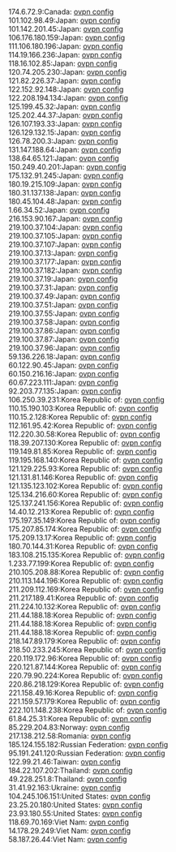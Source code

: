 174.6.72.9:Canada: [ovpn config](vpn/174_6_72_9.ovpn)  
101.102.98.49:Japan: [ovpn config](vpn/101_102_98_49.ovpn)  
101.142.201.45:Japan: [ovpn config](vpn/101_142_201_45.ovpn)  
106.176.180.159:Japan: [ovpn config](vpn/106_176_180_159.ovpn)  
111.106.180.196:Japan: [ovpn config](vpn/111_106_180_196.ovpn)  
114.19.166.236:Japan: [ovpn config](vpn/114_19_166_236.ovpn)  
118.16.102.85:Japan: [ovpn config](vpn/118_16_102_85.ovpn)  
120.74.205.230:Japan: [ovpn config](vpn/120_74_205_230.ovpn)  
121.82.226.37:Japan: [ovpn config](vpn/121_82_226_37.ovpn)  
122.152.92.148:Japan: [ovpn config](vpn/122_152_92_148.ovpn)  
122.208.194.134:Japan: [ovpn config](vpn/122_208_194_134.ovpn)  
125.199.45.32:Japan: [ovpn config](vpn/125_199_45_32.ovpn)  
125.202.44.37:Japan: [ovpn config](vpn/125_202_44_37.ovpn)  
126.107.193.33:Japan: [ovpn config](vpn/126_107_193_33.ovpn)  
126.129.132.15:Japan: [ovpn config](vpn/126_129_132_15.ovpn)  
126.78.200.3:Japan: [ovpn config](vpn/126_78_200_3.ovpn)  
131.147.188.64:Japan: [ovpn config](vpn/131_147_188_64.ovpn)  
138.64.65.121:Japan: [ovpn config](vpn/138_64_65_121.ovpn)  
150.249.40.201:Japan: [ovpn config](vpn/150_249_40_201.ovpn)  
175.132.91.245:Japan: [ovpn config](vpn/175_132_91_245.ovpn)  
180.19.215.109:Japan: [ovpn config](vpn/180_19_215_109.ovpn)  
180.31.137.138:Japan: [ovpn config](vpn/180_31_137_138.ovpn)  
180.45.104.48:Japan: [ovpn config](vpn/180_45_104_48.ovpn)  
1.66.34.52:Japan: [ovpn config](vpn/1_66_34_52.ovpn)  
216.153.90.167:Japan: [ovpn config](vpn/216_153_90_167.ovpn)  
219.100.37.104:Japan: [ovpn config](vpn/219_100_37_104.ovpn)  
219.100.37.105:Japan: [ovpn config](vpn/219_100_37_105.ovpn)  
219.100.37.107:Japan: [ovpn config](vpn/219_100_37_107.ovpn)  
219.100.37.13:Japan: [ovpn config](vpn/219_100_37_13.ovpn)  
219.100.37.177:Japan: [ovpn config](vpn/219_100_37_177.ovpn)  
219.100.37.182:Japan: [ovpn config](vpn/219_100_37_182.ovpn)  
219.100.37.19:Japan: [ovpn config](vpn/219_100_37_19.ovpn)  
219.100.37.31:Japan: [ovpn config](vpn/219_100_37_31.ovpn)  
219.100.37.49:Japan: [ovpn config](vpn/219_100_37_49.ovpn)  
219.100.37.51:Japan: [ovpn config](vpn/219_100_37_51.ovpn)  
219.100.37.55:Japan: [ovpn config](vpn/219_100_37_55.ovpn)  
219.100.37.58:Japan: [ovpn config](vpn/219_100_37_58.ovpn)  
219.100.37.86:Japan: [ovpn config](vpn/219_100_37_86.ovpn)  
219.100.37.87:Japan: [ovpn config](vpn/219_100_37_87.ovpn)  
219.100.37.96:Japan: [ovpn config](vpn/219_100_37_96.ovpn)  
59.136.226.18:Japan: [ovpn config](vpn/59_136_226_18.ovpn)  
60.122.90.45:Japan: [ovpn config](vpn/60_122_90_45.ovpn)  
60.150.216.16:Japan: [ovpn config](vpn/60_150_216_16.ovpn)  
60.67.223.111:Japan: [ovpn config](vpn/60_67_223_111.ovpn)  
92.203.77.135:Japan: [ovpn config](vpn/92_203_77_135.ovpn)  
106.250.39.231:Korea Republic of: [ovpn config](vpn/106_250_39_231.ovpn)  
110.15.190.103:Korea Republic of: [ovpn config](vpn/110_15_190_103.ovpn)  
110.15.2.128:Korea Republic of: [ovpn config](vpn/110_15_2_128.ovpn)  
112.161.95.42:Korea Republic of: [ovpn config](vpn/112_161_95_42.ovpn)  
112.220.30.58:Korea Republic of: [ovpn config](vpn/112_220_30_58.ovpn)  
118.39.207.130:Korea Republic of: [ovpn config](vpn/118_39_207_130.ovpn)  
119.149.81.85:Korea Republic of: [ovpn config](vpn/119_149_81_85.ovpn)  
119.195.168.140:Korea Republic of: [ovpn config](vpn/119_195_168_140.ovpn)  
121.129.225.93:Korea Republic of: [ovpn config](vpn/121_129_225_93.ovpn)  
121.131.81.146:Korea Republic of: [ovpn config](vpn/121_131_81_146.ovpn)  
121.135.123.102:Korea Republic of: [ovpn config](vpn/121_135_123_102.ovpn)  
125.134.216.60:Korea Republic of: [ovpn config](vpn/125_134_216_60.ovpn)  
125.137.241.156:Korea Republic of: [ovpn config](vpn/125_137_241_156.ovpn)  
14.40.12.213:Korea Republic of: [ovpn config](vpn/14_40_12_213.ovpn)  
175.197.35.149:Korea Republic of: [ovpn config](vpn/175_197_35_149.ovpn)  
175.207.85.174:Korea Republic of: [ovpn config](vpn/175_207_85_174.ovpn)  
175.209.13.17:Korea Republic of: [ovpn config](vpn/175_209_13_17.ovpn)  
180.70.144.31:Korea Republic of: [ovpn config](vpn/180_70_144_31.ovpn)  
183.108.215.135:Korea Republic of: [ovpn config](vpn/183_108_215_135.ovpn)  
1.233.77.199:Korea Republic of: [ovpn config](vpn/1_233_77_199.ovpn)  
210.105.208.88:Korea Republic of: [ovpn config](vpn/210_105_208_88.ovpn)  
210.113.144.196:Korea Republic of: [ovpn config](vpn/210_113_144_196.ovpn)  
211.209.112.169:Korea Republic of: [ovpn config](vpn/211_209_112_169.ovpn)  
211.217.189.41:Korea Republic of: [ovpn config](vpn/211_217_189_41.ovpn)  
211.224.10.132:Korea Republic of: [ovpn config](vpn/211_224_10_132.ovpn)  
211.44.188.18:Korea Republic of: [ovpn config](vpn/211_44_188_18.ovpn)  
211.44.188.18:Korea Republic of: [ovpn config](vpn/211_44_188_18.ovpn)  
211.44.188.18:Korea Republic of: [ovpn config](vpn/211_44_188_18.ovpn)  
218.147.89.179:Korea Republic of: [ovpn config](vpn/218_147_89_179.ovpn)  
218.50.233.245:Korea Republic of: [ovpn config](vpn/218_50_233_245.ovpn)  
220.119.172.96:Korea Republic of: [ovpn config](vpn/220_119_172_96.ovpn)  
220.121.87.144:Korea Republic of: [ovpn config](vpn/220_121_87_144.ovpn)  
220.79.90.224:Korea Republic of: [ovpn config](vpn/220_79_90_224.ovpn)  
220.86.218.129:Korea Republic of: [ovpn config](vpn/220_86_218_129.ovpn)  
221.158.49.16:Korea Republic of: [ovpn config](vpn/221_158_49_16.ovpn)  
221.159.57.179:Korea Republic of: [ovpn config](vpn/221_159_57_179.ovpn)  
222.101.148.238:Korea Republic of: [ovpn config](vpn/222_101_148_238.ovpn)  
61.84.25.31:Korea Republic of: [ovpn config](vpn/61_84_25_31.ovpn)  
85.229.204.83:Norway: [ovpn config](vpn/85_229_204_83.ovpn)  
217.138.212.58:Romania: [ovpn config](vpn/217_138_212_58.ovpn)  
185.124.155.182:Russian Federation: [ovpn config](vpn/185_124_155_182.ovpn)  
95.191.241.120:Russian Federation: [ovpn config](vpn/95_191_241_120.ovpn)  
122.99.21.46:Taiwan: [ovpn config](vpn/122_99_21_46.ovpn)  
184.22.107.202:Thailand: [ovpn config](vpn/184_22_107_202.ovpn)  
49.228.251.8:Thailand: [ovpn config](vpn/49_228_251_8.ovpn)  
31.41.92.163:Ukraine: [ovpn config](vpn/31_41_92_163.ovpn)  
104.245.106.151:United States: [ovpn config](vpn/104_245_106_151.ovpn)  
23.25.20.180:United States: [ovpn config](vpn/23_25_20_180.ovpn)  
23.93.180.55:United States: [ovpn config](vpn/23_93_180_55.ovpn)  
118.69.70.169:Viet Nam: [ovpn config](vpn/118_69_70_169.ovpn)  
14.178.29.249:Viet Nam: [ovpn config](vpn/14_178_29_249.ovpn)  
58.187.26.44:Viet Nam: [ovpn config](vpn/58_187_26_44.ovpn)  

